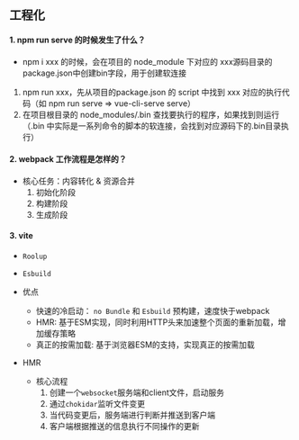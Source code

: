 ## 工程化

#### 1. npm run serve 的时候发生了什么？
  - npm i xxx 的时候，会在项目的 node_module 下对应的 xxx源码目录的package.json中创建bin字段，用于创建软连接
  1. npm run xxx，先从项目的package.json 的 script 中找到 xxx 对应的执行代码（如 npm run serve => vue-cli-serve serve）
  2. 在项目根目录的 node_modules/.bin 查找要执行的程序，如果找到则运行（.bin 中实际是一系列命令的脚本的软连接，会找到对应源码下的.bin目录执行）

#### 2. webpack 工作流程是怎样的？
  - 核心任务：内容转化 & 资源合并
    1. 初始化阶段
    2. 构建阶段
    3. 生成阶段

#### 3. vite
  - `Roolup`
  - `Esbuild`

  - 优点
    - 快速的冷启动： `no Bundle` 和 `Esbuild` 预构建，速度快于webpack
    - HMR: 基于ESM实现，同时利用HTTP头来加速整个页面的重新加载，增加缓存策略
    - 真正的按需加载: 基于浏览器ESM的支持，实现真正的按需加载

  - HMR
    - 核心流程
      1. 创建一个`websocket`服务端和client文件，启动服务
      2. 通过`chokidar`监听文件变更
      3. 当代码变更后，服务端进行判断并推送到客户端
      4. 客户端根据推送的信息执行不同操作的更新

